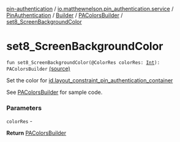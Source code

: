 [pin-authentication](../../../../index.md) / [io.matthewnelson.pin_authentication.service](../../../index.md) / [PinAuthentication](../../index.md) / [Builder](../index.md) / [PAColorsBuilder](index.md) / [set8_ScreenBackgroundColor](./set8_-screen-background-color.md)

# set8_ScreenBackgroundColor

`fun set8_ScreenBackgroundColor(@ColorRes colorRes: `[`Int`](https://kotlinlang.org/api/latest/jvm/stdlib/kotlin/-int/index.html)`): PAColorsBuilder` [(source)](https://github.com/05nelsonm/pin-authentication/blob/master/pin-authentication/src/main/java/io/matthewnelson/pin_authentication/service/PinAuthentication.kt#L416)

Set the color for [id.layout_constraint_pin_authentication_container](#)

See [PAColorsBuilder](index.md) for sample code.

### Parameters

`colorRes` -

**Return**
[PAColorsBuilder](index.md)

